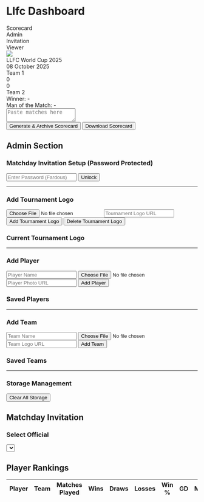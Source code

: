 <!DOCTYPE html>
<html lang="en">
<head>
<meta charset="UTF-8">
<title>Llfc Dashboard</title>
<style>
@import url('https://fonts.googleapis.com/css2?family=Orbitron:wght@600;800&family=Montserrat:wght@500;700&display=swap');

body {
  font-family: 'Montserrat', sans-serif;
  background: #1e2a44;
  background-image: linear-gradient(45deg, #1e2a44 25%, #2a4066 25%, #2a4066 50%, #1e2a44 50%, #1e2a44 75%, #2a4066 75%, #2a4066);
  background-size: 20px 20px;
  color: #fff;
  display: flex;
  flex-direction: column;
  align-items: center;
  padding: 20px;
}

h1, h2, h3 {
  font-family: 'Orbitron', sans-serif;
  color: #ffd700;
}

.tabs {
  display: flex;
  gap: 20px;
  margin-bottom: 20px;
}

.tab-btn {
  padding: 12px 25px;
  background: #2a4066;
  border: 2px solid #00ffff;
  border-radius: 8px;
  cursor: pointer;
  font-weight: 700;
  color: #fff;
  transition: .3s;
  font-family: 'Orbitron', sans-serif;
}

.tab-btn.active {
  background: #00ffff;
  color: #1e2a44;
  box-shadow: 0 0 15px #00ffff;
}

section {
  display: none;
  width: 1080px;
}

section.active {
  display: block;
}

.scorecard {
  width: 1080px;
  max-width: 100%;
  background: #2a4066;
  border-radius: 15px;
  padding: 30px;
  box-shadow: 0 0 20px rgba(0, 255, 255, 0.3);
  border: 2px solid #00ffff;
}

.title-container {
  display: flex;
  align-items: center;
  justify-content: center;
  gap: 15px;
  margin-bottom: 10px;
}

.tournament-logo {
  width: 80px;
  height: 80px;
  border-radius: 50%;
  border: 3px solid #00ffff;
  box-shadow: 0 0 15px rgba(0, 255, 255, 0.5);
  object-fit: cover;
}

.title {
  font-size: 48px;
  font-family: 'Orbitron', sans-serif;
  color: #00ffff;
  text-shadow: 0 0 10px #00ffff;
  border: 3px solid #ffffff;
  padding: 10px 20px;
  border-radius: 10px;
  background: #1e2a44;
}

.date {
  font-size: 20px;
  font-family: 'Orbitron', sans-serif;
  color: #ffd700;
  text-align: center;
  margin-bottom: 25px;
}

.teams {
  display: flex;
  justify-content: space-between;
  align-items: center;
  margin-bottom: 20px;
}

.team-panel {
  flex: 1;
  text-align: center;
  font-size: 28px;
  font-weight: 800;
  padding: 15px;
  border-radius: 10px;
  border: 3px solid #ffd700;
  font-family: 'Orbitron', sans-serif;
  display: flex;
  align-items: center;
  justify-content: center;
  gap: 10px;
  color: #ffd700;
  background: #3a5088;
  text-shadow: 0 0 8px #ffd700;
}

.team-score {
  width: 80px;
  height: 50px;
  background: #fff;
  color: #1e2a44;
  border-radius: 8px;
  display: flex;
  align-items: center;
  justify-content: center;
  font-family: 'Orbitron', sans-serif;
  font-size: 24px;
  font-weight: 700;
  box-shadow: 0 0 10px rgba(0, 255, 255, 0.5);
  border: 3px solid #00ffff;
}

.team-logo {
  width: 80px;
  height: 80px;
  border-radius: 50%;
  object-fit: cover;
  border: 3px solid #00ffff;
  box-shadow: 0 0 15px rgba(0, 255, 255, 0.5);
}

#team1panel, #team2panel {
  color: #ffd700;
  text-shadow: 0 0 8px #ffd700;
}

.matches {
  display: flex;
  flex-direction: column;
  gap: 10px;
}

.match-row {
  display: flex;
  justify-content: space-between;
  align-items: center;
  padding: 10px 0;
}

.player-container {
  flex: 1;
  display: flex;
  align-items: center;
  justify-content: center;
  padding: 5px;
  border: 2px solid #00ffff;
  border-radius: 5px;
  height: 40px;
  box-sizing: border-box;
}

.player-left, .player-right {
  font-family: 'Orbitron', sans-serif;
  font-size: 22px;
  font-weight: 600;
  color: #ffffff;
  text-shadow: 0 0 5px #ffffff, 0 0 10px #ffffff;
  font-style: italic;
  text-align: center;
  width: 100%;
}

.score-box {
  width: 100px;
  height: 40px;
  background: #fff;
  color: #1e2a44;
  border-radius: 8px;
  display: flex;
  align-items: center;
  justify-content: center;
  font-family: 'Orbitron', sans-serif;
  font-size: 20px;
  margin: 0 15px;
  border: 3px solid #00ffff;
}

.results-summary {
  margin-top: 20px;
  text-align: center;
  font-family: 'Orbitron', sans-serif;
  font-size: 22px;
}

#winner {
  color: #ffd700;
  font-size: 26px;
  font-weight: 800;
}

#motmScorecard {
  color: #00ffff;
  font-size: 24px;
  font-weight: 700;
  margin-top: 10px;
}

textarea {
  width: 100%;
  height: 200px;
  margin: 20px 0;
  padding: 12px;
  background: #2a4066;
  border: 1px solid #00ffff;
  color: #fff;
  border-radius: 10px;
}

button {
  padding: 12px 25px;
  font-size: 16px;
  margin: 8px;
  border-radius: 8px;
  border: none;
  cursor: pointer;
  background: #00ffff;
  color: #1e2a44;
  font-weight: 700;
  font-family: 'Orbitron', sans-serif;
}

button:hover {
  background: #00cccc;
}

.delete-btn {
  background: #ff0000;
  color: #fff;
}

.delete-btn:hover {
  background: #cc0000;
}

.admin-panel, .invitation-panel, .viewer-panel {
  background: #2a4066;
  padding: 20px;
  border-radius: 15px;
  box-shadow: 0 0 20px rgba(0, 255, 255, 0.2);
}

.admin-panel input, .admin-panel button, .invitation-panel input, .invitation-panel button, .invitation-panel select {
  margin: 8px 0;
}

.admin-player, .admin-team, .admin-group, .admin-matchday, .admin-archive {
  margin: 5px 0;
  padding: 5px;
  background: #1e2a44;
  border-radius: 5px;
  display: flex;
  align-items: center;
  gap: 8px;
}

.url-input, select, input[type="date"], input[type="text"], input[type="password"], input[type="number"] {
  width: 100%;
  padding: 8px;
  background: #1e2a44;
  border: 1px solid #00ffff;
  color: #fff;
  border-radius: 5px;
  font-family: 'Montserrat', sans-serif;
}

.invitation-text, .archive-text {
  background: #1e2a44;
  padding: 15px;
  border: 1px solid #00ffff;
  border-radius: 10px;
  white-space: pre-wrap;
  font-family: 'Montserrat', sans-serif;
  margin-top: 10px;
}

table {
  width: 100%;
  border-collapse: collapse;
  margin-top: 10px;
}

th, td {
  padding: 8px;
  border: 1px solid #00ffff;
  text-align: left;
  font-family: 'Montserrat', sans-serif;
}

th {
  background: #3a5088;
  color: #ffd700;
}

td input {
  width: 100%;
  background: #1e2a44;
  border: none;
  color: #fff;
}

.success-message, .error-message {
  position: fixed;
  top: 20px;
  right: 20px;
  padding: 10px 15px;
  border-radius: 5px;
  font-family: 'Orbitron', sans-serif;
  font-size: 14px;
  z-index: 1000;
  box-shadow: 0 0 10px rgba(0, 255, 255, 0.5);
}

.success-message {
  background: #1e2a44;
  color: #ffd700;
  border: 1px solid #ffd700;
}

.error-message {
  background: #1e2a44;
  color: #ff3333;
  border: 1px solid #ff3333;
}
</style>
</head>
<body>

<h1>Llfc Dashboard</h1>
<div class="tabs">
  <div class="tab-btn active" onclick="openTab('scorecardTab', this)">Scorecard</div>
  <div class="tab-btn" onclick="openTab('adminTab', this)">Admin</div>
  <div class="tab-btn" onclick="openTab('invitationTab', this)">Invitation</div>
  <div class="tab-btn" onclick="openTab('viewerTab', this)">Viewer</div>
</div>

<!-- Scorecard -->
<section id="scorecardTab" class="active">
  <div class="scorecard" id="scorecard">
    <div class="title-container">
      <img src="https://i.ibb.co/QmTqf2K/default-logo.png" class="tournament-logo" id="tournamentLogo">
      <div class="title" id="tournamentName">LLFC World Cup 2025</div>
    </div>
    <div class="date" id="tournamentDate">08 October 2025</div>
    <div class="teams">
      <div class="team-panel" id="team1panel">Team 1</div>
      <div class="team-score" id="team1score">0</div>
      <div class="team-score" id="team2score">0</div>
      <div class="team-panel" id="team2panel">Team 2</div>
    </div>
    <div class="matches" id="matches"></div>
    <div class="results-summary">
      <div id="winner">Winner: -</div>
      <div id="motmScorecard">Man of the Match: -</div>
    </div>
  </div>
  <textarea id="pasteText" placeholder="Paste matches here"></textarea><br>
  <button onclick="generateScorecard()">Generate & Archive Scorecard</button>
  <button onclick="downloadScorecard()">Download Scorecard</button>
</section>

<!-- Admin -->
<section id="adminTab">
  <h2>Admin Section</h2>
  <div class="admin-panel">
    <h3>Matchday Invitation Setup (Password Protected)</h3>
    <input type="password" id="adminPassword" placeholder="Enter Password (Fardous)">
    <button onclick="unlockMatchdaySetup()">Unlock</button>
    <div id="matchdaySetup" style="display: none;">
      <h3>Add Matchday</h3>
      <input type="date" id="matchdayDate">
      <select id="team1Select"></select>
      <input type="text" id="team1Manual" placeholder="Or enter Team 1 manually">
      <select id="team2Select"></select>
      <input type="text" id="team2Manual" placeholder="Or enter Team 2 manually">
      <input type="number" id="groupNumber" min="1" max="16" placeholder="Group Number (1-16)">
      <button onclick="addMatchday()">Add Matchday</button>
      <h3>Saved Matchdays</h3>
      <div id="matchdayList"></div>
      <hr>
      <h3>Add Group</h3>
      <input type="text" id="groupName" placeholder="Group Name">
      <input type="text" id="groupLink" placeholder="Group Link (e.g., https://m.me/j/...)">
      <input type="text" id="official1" placeholder="Official 1 Name">
      <input type="text" id="official2" placeholder="Official 2 Name">
      <button onclick="addGroup()">Add Group</button>
      <h3>Saved Groups</h3>
      <div id="groupList"></div>
      <hr>
      <h3>Squad Submit Link</h3>
      <input type="text" id="squadSubmitLink" placeholder="Squad Submit Link (e.g., https://forms.gle/...)">
      <button onclick="saveSquadLink()">Save Squad Link</button>
      <h3>Current Squad Submit Link</h3>
      <div id="squadLinkDisplay"></div>
      <hr>
      <h3>Scorecard Archive</h3>
      <div id="archiveList"></div>
      <hr>
      <h3>Player Rankings</h3>
      <table id="rankingTable">
        <thead>
          <tr>
            <th>Player</th>
            <th>Team</th>
            <th>Matches Played</th>
            <th>Wins</th>
            <th>Draws</th>
            <th>Losses</th>
            <th>Win %</th>
            <th>GD</th>
            <th>MOTM</th>
            <th>Score</th>
            <th>Actions</th>
          </tr>
        </thead>
        <tbody id="rankingBody"></tbody>
      </table>
      <h3>Merge Players</h3>
      <select id="mergePlayer1"></select>
      <select id="mergePlayer2"></select>
      <button onclick="mergePlayers()">Merge Players</button>
    </div>
    <hr>
    <h3>Add Tournament Logo</h3>
    <input type="file" id="tournamentLogoInput" accept="image/*">
    <input type="text" id="tournamentLogoUrl" class="url-input" placeholder="Tournament Logo URL">
    <button onclick="addTournamentLogo()">Add Tournament Logo</button>
    <button class="delete-btn" onclick="deleteTournamentLogo()">Delete Tournament Logo</button>
    <h3>Current Tournament Logo</h3>
    <div id="tournamentLogoDisplay"></div>
    <hr>
    <h3>Add Player</h3>
    <input type="text" id="playerNameInput" placeholder="Player Name">
    <input type="file" id="playerPhotoInput" accept="image/*">
    <input type="text" id="playerPhotoUrl" class="url-input" placeholder="Player Photo URL">
    <button onclick="addPlayer()">Add Player</button>
    <h3>Saved Players</h3>
    <div id="playerList"></div>
    <hr>
    <h3>Add Team</h3>
    <input type="text" id="teamNameInput" placeholder="Team Name">
    <input type="file" id="teamLogoInput" accept="image/*">
    <input type="text" id="teamLogoUrl" class="url-input" placeholder="Team Logo URL">
    <button onclick="addTeam()">Add Team</button>
    <h3>Saved Teams</h3>
    <div id="teamList"></div>
    <hr>
    <h3>Storage Management</h3>
    <button class="delete-btn" onclick="clearStorage()">Clear All Storage</button>
  </div>
</section>

<!-- Invitation -->
<section id="invitationTab">
  <h2>Matchday Invitation</h2>
  <div class="invitation-panel">
    <h3>Select Official</h3>
    <select id="officialSelect" onchange="displayInvitation()"></select>
    <div id="invitationDisplay"></div>
  </div>
</section>

<!-- Viewer -->
<section id="viewerTab">
  <h2>Player Rankings</h2>
  <div class="viewer-panel">
    <table id="viewerRankingTable">
      <thead>
        <tr>
          <th>Player</th>
          <th>Team</th>
          <th>Matches Played</th>
          <th>Wins</th>
          <th>Draws</th>
          <th>Losses</th>
          <th>Win %</th>
          <th>GD</th>
          <th>MOTM</th>
          <th>Score</th>
        </tr>
      </thead>
      <tbody id="viewerRankingBody"></tbody>
    </table>
  </div>
</section>

<!-- Success and Error Message Overlays -->
<div id="successMessage" class="success-message" style="display: none;"></div>
<div id="errorMessage" class="error-message" style="display: none;"></div>

<!-- Firebase SDK -->
<script src="https://www.gstatic.com/firebasejs/10.14.1/firebase-app-compat.js"></script>
<script src="https://www.gstatic.com/firebasejs/10.14.1/firebase-storage-compat.js"></script>
<script src="https://www.gstatic.com/firebasejs/10.14.1/firebase-firestore-compat.js"></script>
<!-- html2canvas for download -->
<script src="https://cdnjs.cloudflare.com/ajax/libs/html2canvas/1.4.1/html2canvas.min.js"></script>
<script>
// Your Firebase configuration
const firebaseConfig = {
  apiKey: "AIzaSyCsZrHcpJgGoTHeW0Ex4Hv20KLctDopPq4",
  authDomain: "llfc-4d2df.firebaseapp.com",
  projectId: "llfc-4d2df",
  storageBucket: "llfc-4d2df.firebasestorage.app",
  messagingSenderId: "697058785471",
  appId: "1:697058785471:web:7481cae8fe6b682d762e0a"
};

// Initialize Firebase with error handling
let storage, db;
try {
  if (typeof firebase === 'undefined') {
    throw new Error("Firebase SDK not loaded");
  }
  firebase.initializeApp(firebaseConfig);
  storage = firebase.storage();
  db = firebase.firestore();
  console.log("Firebase initialized successfully");
} catch (e) {
  console.error("Firebase initialization failed:", e.message);
  showError("Failed to load Firebase SDK. Check your internet connection or try again later.");
}

// Data variables
let playerPhotoMap = {};
let teamLogoMap = {};
let matchdays = [];
let groups = [];
let squadSubmitLink = "";
let tournamentLogo = "https://i.ibb.co/QmTqf2K/default-logo.png";
let archives = [];
let playerRankings = {};
const defaultAvatar = "https://i.ibb.co/3R3p9rV/default-avatar.png";
const defaultLogo = "https://i.ibb.co/QmTqf2K/default-logo.png";

const successDiv = document.getElementById("successMessage");
const errorDiv = document.getElementById("errorMessage");

function showSuccess(message, timeout = 3000) {
  successDiv.textContent = message;
  successDiv.style.display = "block";
  errorDiv.style.display = "none";
  setTimeout(() => successDiv.style.display = "none", timeout);
}

function showError(message, timeout = 3000) {
  errorDiv.textContent = message;
  errorDiv.style.display = "block";
  successDiv.style.display = "none";
  setTimeout(() => errorDiv.style.display = "none", timeout);
}

async function saveToFirestore(collection, id, data) {
  try {
    // Sanitize data to remove undefined values
    const sanitizedData = {};
    for (const [key, value] of Object.entries(data)) {
      if (value !== undefined) {
        sanitizedData[key] = value;
      }
    }
    await db.collection(collection).doc(id).set(sanitizedData);
    console.log(`Saved to ${collection}/${id}:`, sanitizedData);
    return true;
  } catch (e) {
    console.error(`Firestore save error for ${collection}/${id}:`, e.message, data);
    showError('Firestore save error: ' + e.message);
    return false;
  }
}

async function getFromFirestore(collection, id) {
  try {
    const doc = await db.collection(collection).doc(id).get();
    console.log(`Retrieved from ${collection}/${id}:`, doc.exists ? doc.data() : null);
    return doc.exists ? doc.data() : null;
  } catch (e) {
    console.error(`Firestore retrieve error for ${collection}/${id}:`, e.message);
    showError('Firestore retrieve error: ' + e.message);
    return null;
  }
}

async function deleteFromFirestore(collection, id) {
  try {
    await db.collection(collection).doc(id).delete();
    console.log(`Deleted from ${collection}/${id}`);
    return true;
  } catch (e) {
    console.error(`Firestore delete error for ${collection}/${id}:`, e.message);
    showError('Firestore delete error: ' + e.message);
    return false;
  }
}

async function getAllFromFirestore(collection) {
  try {
    const snapshot = await db.collection(collection).get();
    const data = snapshot.docs.map(doc => ({ id: doc.id, ...doc.data() }));
    console.log(`Retrieved all from ${collection}:`, data);
    return data;
  } catch (e) {
    console.error(`Firestore retrieve all error for ${collection}:`, e.message);
    showError('Firestore retrieve all error: ' + e.message);
    return [];
  }
}

function validateImageUrl(url) {
  return new Promise((resolve) => {
    const img = new Image();
    img.crossOrigin = "Anonymous";
    img.onload = () => {
      console.log(`Image loaded successfully: ${url}`);
      resolve(true);
    };
    img.onerror = () => {
      console.error(`Image failed to load: ${url}`);
      resolve(false);
    };
    img.src = url;
  });
}

async function uploadToFirebase(file, path) {
  if (!storage) {
    throw new Error("Firebase Storage is not initialized. Check Firebase setup.");
  }
  if (!file || !file.type.startsWith('image/')) {
    throw new Error("Please select a valid image file.");
  }
  try {
    const storageRef = storage.ref(path);
    await storageRef.put(file);
    const url = await storageRef.getDownloadURL();
    console.log(`Uploaded image to Firebase: ${url}`);
    return url;
  } catch (e) {
    console.error("Firebase upload error:", e.message);
    throw new Error("Failed to upload to Firebase: " + e.message);
  }
}

async function ensureImagesLoaded(element) {
  const images = element.querySelectorAll('img');
  const promises = Array.from(images).map(img => {
    return new Promise((resolve) => {
      if (img.complete && img.naturalHeight !== 0) {
        console.log(`Image already loaded: ${img.src}`);
        resolve();
        return;
      }
      img.crossOrigin = "Anonymous";
      img.onload = () => {
        console.log(`Image loaded: ${img.src}`);
        resolve();
      };
      img.onerror = () => {
        console.warn(`Image failed to load, using default: ${img.src}`);
        img.src = defaultLogo;
        resolve();
      };
      img.src = img.src; // Trigger reload if needed
    });
  });
  await Promise.all(promises);
  console.log("All images ensured loaded");
}

async function clearStorage() {
  if (confirm('Are you sure you want to clear all saved data (logos, photos, matchdays, groups, archives, rankings)?')) {
    try {
      await Promise.all([
        db.collection('playerPhotoMap').get().then(s => s.forEach(d => d.ref.delete())),
        db.collection('teamLogoMap').get().then(s => s.forEach(d => d.ref.delete())),
        db.collection('matchdays').get().then(s => s.forEach(d => d.ref.delete())),
        db.collection('groups').get().then(s => s.forEach(d => d.ref.delete())),
        db.collection('archives').get().then(s => s.forEach(d => d.ref.delete())),
        db.collection('playerRankings').get().then(s => s.forEach(d => d.ref.delete())),
        db.collection('config').doc('squadSubmitLink').delete(),
        db.collection('config').doc('tournamentLogo').delete()
      ]);
      playerPhotoMap = {};
      teamLogoMap = {};
      matchdays = [];
      groups = [];
      squadSubmitLink = "";
      archives = [];
      playerRankings = {};
      tournamentLogo = defaultLogo;
      updatePlayerList();
      updateTeamList();
      updateMatchdayList();
      updateGroupList();
      updateSquadLinkDisplay();
      updateArchiveList();
      updateRankingTable();
      updateViewerRankingTable();
      updateMergeSelects();
      document.getElementById("tournamentLogo").src = tournamentLogo;
      showSuccess("All storage cleared!");
    } catch (e) {
      showError("Failed to clear Firestore: " + e.message);
    }
  }
}

function unlockMatchdaySetup() {
  const password = document.getElementById("adminPassword").value;
  if (password === "Fardous") {
    document.getElementById("matchdaySetup").style.display = "block";
    showSuccess("Matchday setup unlocked!");
  } else {
    showError("Incorrect password!");
  }
}

function updateTeamSelect() {
  const team1Select = document.getElementById("team1Select");
  const team2Select = document.getElementById("team2Select");
  team1Select.innerHTML = '<option value="">Select Team 1</option>';
  team2Select.innerHTML = '<option value="">Select Team 2</option>';
  Object.keys(teamLogoMap).forEach(team => {
    team1Select.innerHTML += `<option value="${team}">${team}</option>`;
    team2Select.innerHTML += `<option value="${team}">${team}</option>`;
  });
}

async function addMatchday() {
  const date = document.getElementById("matchdayDate").value;
  let team1 = document.getElementById("team1Select").value || document.getElementById("team1Manual").value.trim();
  let team2 = document.getElementById("team2Select").value || document.getElementById("team2Manual").value.trim();
  const groupNumber = document.getElementById("groupNumber").value;

  if (!date || !team1 || !team2 || !groupNumber) {
    showError("Please fill in all fields (date, teams, group number).");
    return;
  }

  if (Object.keys(teamLogoMap).length >= 32 && !teamLogoMap[team1]) {
    showError("Maximum 32 teams allowed. Add team via 'Add Team' first.");
    return;
  }

  const matchday = { date, team1, team2, groupNumber: parseInt(groupNumber) };
  const id = Date.now().toString();
  if (await saveToFirestore('matchdays', id, matchday)) {
    matchdays.push({ id, ...matchday });
    updateMatchdayList();
    document.getElementById("matchdayDate").value = "";
    document.getElementById("team1Select").value = "";
    document.getElementById("team1Manual").value = "";
    document.getElementById("team2Select").value = "";
    document.getElementById("team2Manual").value = "";
    document.getElementById("groupNumber").value = "";
    showSuccess("Matchday added!");
  }
}

function updateMatchdayList() {
  const list = document.getElementById("matchdayList");
  list.innerHTML = "";
  matchdays.forEach((m, index) => {
    list.innerHTML += `
      <div class="admin-matchday">
        ${m.date}: ${m.team1} vs ${m.team2} (Group ${m.groupNumber})
        <button class="delete-btn" onclick="deleteMatchday(${index})">Delete</button>
      </div>
    `;
  });
  updateOfficialSelect();
}

async function deleteMatchday(index) {
  const matchday = matchdays[index];
  if (await deleteFromFirestore('matchdays', matchday.id)) {
    matchdays.splice(index, 1);
    updateMatchdayList();
    showSuccess("Matchday deleted!");
  }
}

async function addGroup() {
  const name = document.getElementById("groupName").value.trim();
  const link = document.getElementById("groupLink").value.trim();
  const official1 = document.getElementById("official1").value.trim();
  const official2 = document.getElementById("official2").value.trim();

  if (!name || !link || !official1 || !official2) {
    showError("Please fill in all group fields.");
    return;
  }

  if (groups.length >= 16) {
    showError("Maximum 16 groups allowed.");
    return;
  }

  const group = { name, link, officials: [official1, official2] };
  const id = Date.now().toString();
  if (await saveToFirestore('groups', id, group)) {
    groups.push({ id, ...group });
    updateGroupList();
    document.getElementById("groupName").value = "";
    document.getElementById("groupLink").value = "";
    document.getElementById("official1").value = "";
    document.getElementById("official2").value = "";
    showSuccess("Group added!");
  }
}

function updateGroupList() {
  const list = document.getElementById("groupList");
  list.innerHTML = "";
  groups.forEach((g, index) => {
    list.innerHTML += `
      <div class="admin-group">
        ${g.name}: ${g.link} (Officials: ${g.officials.join(", ")})
        <button class="delete-btn" onclick="deleteGroup(${index})">Delete</button>
      </div>
    `;
  });
  updateOfficialSelect();
}

async function deleteGroup(index) {
  const group = groups[index];
  if (await deleteFromFirestore('groups', group.id)) {
    groups.splice(index, 1);
    updateGroupList();
    showSuccess("Group deleted!");
  }
}

async function saveSquadLink() {
  const link = document.getElementById("squadSubmitLink").value.trim();
  if (!link) {
    showError("Please enter a squad submit link.");
    return;
  }
  if (await saveToFirestore('config', 'squadSubmitLink', { link })) {
    squadSubmitLink = link;
    updateSquadLinkDisplay();
    document.getElementById("squadSubmitLink").value = "";
    showSuccess("Squad submit link saved!");
  }
}

function updateSquadLinkDisplay() {
  document.getElementById("squadLinkDisplay").innerHTML = squadSubmitLink ? `<a href="${squadSubmitLink}" target="_blank">${squadSubmitLink}</a>` : "No link set";
}

function updateOfficialSelect() {
  const select = document.getElementById("officialSelect");
  select.innerHTML = '<option value="">Select Official</option>';
  const officials = new Set();
  groups.forEach(g => g.officials.forEach(o => officials.add(o)));
  officials.forEach(o => {
    select.innerHTML += `<option value="${o}">${o}</option>`;
  });
  displayInvitation();
}

function formatDate(dateStr) {
  const date = new Date(dateStr);
  const month = date.toLocaleString('default', { month: 'long' }).toUpperCase();
  const day = date.getDate().toString().padStart(2, '0');
  return `${day} ${month}`;
}

function generateInvitationText(matchday, group) {
  const groupNumber = group.name.match(/\d+/)?.[0] || group.name;
  return `🔔 LLFC CLUB WORLD CUP Group ${groupNumber}\n\nDate: ${formatDate(matchday.date)}\n\n🔴 ${matchday.team1}\n🔵 ${matchday.team2}\n\n📌 PLEASE JOIN YOUR MATCHDAY GROUP\n${group.link}\n\n✅ Squad Submit Link\n${squadSubmitLink}\n⚠️ PLEASE SUBMIT YOUR SQUAD BEFORE 5:00 PM\n🏅 Officials: ${group.officials.join(", ")}`;
}

function displayInvitation() {
  const official = document.getElementById("officialSelect").value;
  const display = document.getElementById("invitationDisplay");
  display.innerHTML = "";
  if (!official) return;

  const officialGroups = groups.filter(g => g.officials.includes(official));
  officialGroups.forEach(group => {
    const groupMatchdays = matchdays.filter(m => m.groupNumber === parseInt(group.name.match(/\d+/)?.[0]) || m.groupNumber);
    groupMatchdays.forEach(matchday => {
      const text = generateInvitationText(matchday, group);
      display.innerHTML += `
        <div>
          <h3>Group ${group.name} - ${matchday.date}</h3>
          <div class="invitation-text">${text}</div>
          <button onclick="copyText(\`${text.replace(/`/g, "\\`")}\`)">Copy Text</button>
        </div>
      `;
    });
  });
}

function copyText(text) {
  navigator.clipboard.writeText(text).then(() => {
    showSuccess("Invitation text copied!");
  }).catch(err => {
    console.error("Clipboard error:", err);
    showError("Failed to copy text. Try again or check browser permissions.");
  });
}

function levenshteinDistance(a, b) {
  const matrix = Array(b.length + 1).fill().map(() => Array(a.length + 1).fill(0));
  for (let i = 0; i <= a.length; i++) matrix[0][i] = i;
  for (let j = 0; j <= b.length; j++) matrix[j][0] = j;
  for (let j = 1; j <= b.length; j++) {
    for (let i = 1; i <= a.length; i++) {
      const indicator = a[i - 1] === b[j - 1] ? 0 : 1;
      matrix[j][i] = Math.min(
        matrix[j][i - 1] + 1,
        matrix[j - 1][i] + 1,
        matrix[j - 1][i - 1] + indicator
      );
    }
  }
  return matrix[b.length][a.length];
}

function isSimilarName(name1, name2) {
  const maxLen = Math.max(name1.length, name2.length);
  const distance = levenshteinDistance(name1.toLowerCase(), name2.toLowerCase());
  return distance / maxLen <= 0.2; // 80% similarity
}

async function updatePlayerRankings(team1, team2, matches, motmPlayer, archiveId) {
  if (!team1 || !team2 || !matches || !archiveId) {
    console.error("Invalid input for updatePlayerRankings:", { team1, team2, matches, motmPlayer, archiveId });
    showError("Invalid match data. Please check scorecard input.");
    return;
  }

  for (const match of matches) {
    const [p1Raw, s1, s2, p2Raw] = match;
    const p1 = cleanName(p1Raw) || "Unknown Player 1";
    const p2 = cleanName(p2Raw) || "Unknown Player 2";
    const team1Exact = team1 || "Unknown Team 1";
    const team2Exact = team2 || "Unknown Team 2";
    const score1 = parseInt(s1) || 0;
    const score2 = parseInt(s2) || 0;

    for (const { player, team, score, oppScore, isMotm } of [
      { player: p1, team: team1Exact, score: score1, oppScore: score2, isMotm: p1Raw.includes("👑") },
      { player: p2, team: team2Exact, score: score2, oppScore: score1, isMotm: p2Raw.includes("👑") }
    ]) {
      let matchedPlayer = player;
      const existingPlayers = Object.keys(playerRankings);
      const match = existingPlayers.find(p => 
        playerRankings[p].team.toLowerCase() === team.toLowerCase() && 
        isSimilarName(p, player)
      );
      if (match) matchedPlayer = match;

      if (!playerRankings[matchedPlayer]) {
        playerRankings[matchedPlayer] = {
          team: team || "Unknown",
          matchesPlayed: 0,
          wins: 0,
          draws: 0,
          losses: 0,
          gd: 0,
          motm: 0,
          score: 0,
          winPercentage: 0,
          matches: []
        };
      }
      const outcome = score > oppScore ? 'win' : score === oppScore ? 'draw' : 'loss';
      playerRankings[matchedPlayer].matches.push({ id: archiveId, outcome, score, oppScore });
      if (isMotm) playerRankings[matchedPlayer].motm += 1;
      console.log(`Updating ranking for ${matchedPlayer}:`, playerRankings[matchedPlayer]);
      await saveToFirestore('playerRankings', matchedPlayer, playerRankings[matchedPlayer]);
    }
  }

  // Recalculate stats
  for (const player of Object.keys(playerRankings)) {
    const data = playerRankings[player];
    data.matchesPlayed = data.matches.length || 0;
    data.wins = data.matches.filter(m => m.outcome === 'win').length || 0;
    data.draws = data.matches.filter(m => m.outcome === 'draw').length || 0;
    data.losses = data.matches.filter(m => m.outcome === 'loss').length || 0;
    data.gd = data.matches.reduce((sum, m) => sum + (m.score - m.oppScore), 0) || 0;
    data.winPercentage = data.matchesPlayed > 0 ? ((data.wins / data.matchesPlayed) * 100).toFixed(2) : 0;
    data.score = (data.wins * 10) + (data.draws * 5) + (data.losses * -7) + (data.gd * 1) + (data.motm * 5);
    console.log(`Recalculated stats for ${player}:`, data);
    await saveToFirestore('playerRankings', player, data);
  }

  // Remove players with no matches
  for (const player of Object.keys(playerRankings)) {
    if (playerRankings[player].matchesPlayed === 0) {
      await deleteFromFirestore('playerRankings', player);
      delete playerRankings[player];
    }
  }

  updateRankingTable();
  updateViewerRankingTable();
  updateMergeSelects();
}

async function recalculateRankings() {
  playerRankings = {};
  await db.collection('playerRankings').get().then(s => s.forEach(d => d.ref.delete()));
  for (const archive of archives) {
    await updatePlayerRankings(archive.team1, archive.team2, archive.matches, archive.motmPlayer, archive.id);
  }
}

function updateRankingTable() {
  const tbody = document.getElementById("rankingBody");
  tbody.innerHTML = "";
  Object.keys(playerRankings).sort((a, b) => playerRankings[b].score - playerRankings[a].score)
    .forEach((player, index) => {
      const data = playerRankings[player];
      tbody.innerHTML += `
        <tr>
          <td><input value="${player}" onchange="editRanking('${player}', 'player', this.value)"></td>
          <td><input value="${data.team}" onchange="editRanking('${player}', 'team', this.value)"></td>
          <td><input type="number" value="${data.matchesPlayed}" onchange="editRanking('${player}', 'matchesPlayed', this.value)"></td>
          <td><input type="number" value="${data.wins}" onchange="editRanking('${player}', 'wins', this.value)"></td>
          <td><input type="number" value="${data.draws}" onchange="editRanking('${player}', 'draws', this.value)"></td>
          <td><input type="number" value="${data.losses}" onchange="editRanking('${player}', 'losses', this.value)"></td>
          <td>${data.winPercentage}%</td>
          <td><input type="number" value="${data.gd}" onchange="editRanking('${player}', 'gd', this.value)"></td>
          <td><input type="number" value="${data.motm}" onchange="editRanking('${player}', 'motm', this.value)"></td>
          <td>${data.score}</td>
          <td><button class="delete-btn" onclick="deleteRanking('${player}')">Delete</button></td>
        </tr>
      `;
    });
}

function updateViewerRankingTable() {
  const tbody = document.getElementById("viewerRankingBody");
  tbody.innerHTML = "";
  Object.keys(playerRankings).sort((a, b) => playerRankings[b].score - playerRankings[a].score)
    .forEach(player => {
      const data = playerRankings[player];
      tbody.innerHTML += `
        <tr>
          <td>${player}</td>
          <td>${data.team}</td>
          <td>${data.matchesPlayed}</td>
          <td>${data.wins}</td>
          <td>${data.draws}</td>
          <td>${data.losses}</td>
          <td>${data.winPercentage}%</td>
          <td>${data.gd}</td>
          <td>${data.motm}</td>
          <td>${data.score}</td>
        </tr>
      `;
    });
}

async function editRanking(player, field, value) {
  if (field === 'player') {
    const data = playerRankings[player];
    await deleteFromFirestore('playerRankings', player);
    playerRankings[value] = { ...data, team: data.team || "Unknown" };
    await saveToFirestore('playerRankings', value, playerRankings[value]);
    delete playerRankings[player];
  } else {
    playerRankings[player][field] = field === 'team' ? value : parseInt(value) || 0;
    playerRankings[player].winPercentage = playerRankings[player].matchesPlayed > 0 ? 
      ((playerRankings[player].wins / playerRankings[player].matchesPlayed) * 100).toFixed(2) : 0;
    playerRankings[player].score = 
      (playerRankings[player].wins * 10) + 
      (playerRankings[player].draws * 5) + 
      (playerRankings[player].losses * -7) + 
      (playerRankings[player].gd * 1) + 
      (playerRankings[player].motm * 5);
    await saveToFirestore('playerRankings', player, playerRankings[player]);
  }
  updateRankingTable();
  updateViewerRankingTable();
  updateMergeSelects();
}

async function deleteRanking(player) {
  if (await deleteFromFirestore('playerRankings', player)) {
    delete playerRankings[player];
    updateRankingTable();
    updateViewerRankingTable();
    updateMergeSelects();
    showSuccess("Player ranking deleted!");
  }
}

async function mergePlayers() {
  const player1 = document.getElementById("mergePlayer1").value;
  const player2 = document.getElementById("mergePlayer2").value;
  if (!player1 || !player2 || player1 === player2) {
    showError("Please select two different players to merge.");
    return;
  }
  if (playerRankings[player1].team !== playerRankings[player2].team) {
    showError("Players must be from the same team to merge.");
    return;
  }
  playerRankings[player1].matches = playerRankings[player1].matches.concat(playerRankings[player2].matches);
  playerRankings[player1].motm += playerRankings[player2].motm;
  await saveToFirestore('playerRankings', player1, playerRankings[player1]);
  await deleteFromFirestore('playerRankings', player2);
  delete playerRankings[player2];
  await recalculateRankings();
  showSuccess(`Merged ${player2} into ${player1}!`);
}

function updateMergeSelects() {
  const merge1 = document.getElementById("mergePlayer1");
  const merge2 = document.getElementById("mergePlayer2");
  merge1.innerHTML = '<option value="">Select Player 1</option>';
  merge2.innerHTML = '<option value="">Select Player 2</option>';
  Object.keys(playerRankings).forEach(player => {
    merge1.innerHTML += `<option value="${player}">${player} (${playerRankings[player].team})</option>`;
    merge2.innerHTML += `<option value="${player}">${player} (${playerRankings[player].team})</option>`;
  });
}

async function saveToArchive(team1, team2, team1Points, team2Points, matches, motmPlayer) {
  const archive = {
    id: Date.now().toString(),
    timestamp: new Date().toISOString(),
    team1: team1 || "Unknown Team 1",
    team2: team2 || "Unknown Team 2",
    team1Points: parseInt(team1Points) || 0,
    team2Points: parseInt(team2Points) || 0,
    matches: matches || [],
    motmPlayer: motmPlayer || "",
    inputText: document.getElementById("pasteText").value || ""
  };
  try {
    if (await saveToFirestore('archives', archive.id, archive)) {
      archives.push(archive);
      updateArchiveList();
      showSuccess("Scorecard archived!");
      console.log("Archive saved:", archive);
    }
  } catch (e) {
    console.error("Archive save failed:", e);
    showError("Failed to archive scorecard: " + e.message);
  }
}

function updateArchiveList() {
  const list = document.getElementById("archiveList");
  list.innerHTML = archives.length ? "" : "<p>No archives available.</p>";
  archives.forEach((archive, index) => {
    const timestamp = new Date(archive.timestamp).toLocaleString('en-GB', { 
      day: '2-digit', month: 'short', year: 'numeric', hour: '2-digit', minute: '2-digit' 
    });
    list.innerHTML += `
      <div class="admin-archive">
        ${timestamp}: ${archive.team1} vs ${archive.team2} (${archive.team1Points}-${archive.team2Points})
        <button onclick="loadArchive(${index})">Load</button>
        <button onclick="editArchive(${index})">Edit</button>
        <button class="delete-btn" onclick="deleteArchive(${index})">Delete</button>
      </div>
    `;
  });
  console.log("Updated archive list with", archives.length, "archives");
}

function loadArchive(index) {
  const archive = archives[index];
  document.getElementById("pasteText").value = archive.inputText;
  generateScorecard();
  showSuccess("Archive loaded!");
}

async function editArchive(index) {
  const newText = prompt("Edit scorecard text:", archives[index].inputText);
  if (newText) {
    archives[index].inputText = newText;
    if (await saveToFirestore('archives', archives[index].id, archives[index])) {
      updateArchiveList();
      await recalculateRankings();
      showSuccess("Archive updated!");
    }
  }
}

async function deleteArchive(index) {
  const archive = archives[index];
  if (await deleteFromFirestore('archives', archive.id)) {
    archives.splice(index, 1);
    updateArchiveList();
    await recalculateRankings();
    showSuccess("Archive deleted and rankings updated!");
  }
}

async function initializeData() {
  try {
    const [playerPhotos, teams, matchdaysData, groupsData, archivesData, rankingsData, configSquad, configLogo] = await Promise.all([
      getAllFromFirestore('playerPhotoMap'),
      getAllFromFirestore('teamLogoMap'),
      getAllFromFirestore('matchdays'),
      getAllFromFirestore('groups'),
      getAllFromFirestore('archives'),
      getAllFromFirestore('playerRankings'),
      getFromFirestore('config', 'squadSubmitLink'),
      getFromFirestore('config', 'tournamentLogo')
    ]);

    playerPhotoMap = playerPhotos.reduce((acc, p) => ({ ...acc, [p.id]: p.url }), {});
    teamLogoMap = teams.reduce((acc, t) => ({ ...acc, [t.id]: t.url }), {});
    matchdays = matchdaysData;
    groups = groupsData;
    archives = archivesData;
    playerRankings = rankingsData.reduce((acc, r) => ({ ...acc, [r.id]: { ...r, matches: r.matches || [] } }), {});
    squadSubmitLink = configSquad ? configSquad.link : "";
    tournamentLogo = configLogo ? configLogo.url : defaultLogo;

    document.getElementById("tournamentLogo").src = tournamentLogo;
    updateTournamentLogoDisplay();
    updatePlayerList();
    updateTeamList();
    updateMatchdayList();
    updateGroupList();
    updateSquadLinkDisplay();
    updateArchiveList();
    updateRankingTable();
    updateViewerRankingTable();
    updateMergeSelects();
    updateTeamSelect();
    updateOfficialSelect();
    console.log("Data initialized:", { playerPhotoMap, teamLogoMap, matchdays, groups, archives, playerRankings, squadSubmitLink, tournamentLogo });
  } catch (e) {
    console.error("Failed to initialize data:", e);
    showError("Failed to load data from Firestore: " + e.message);
  }
}

document.addEventListener("DOMContentLoaded", initializeData);

function openTab(tabId, btn) {
  document.querySelectorAll("section").forEach(s => s.classList.remove("active"));
  document.getElementById(tabId).classList.add("active");
  document.querySelectorAll(".tab-btn").forEach(b => b.classList.remove("active"));
  btn.classList.add("active");
}

function cleanName(name) {
  return name ? name.replace(/[@()⭐⛔🔑🔥👑!*\-_]/g, '').trim() : "Unknown";
}

function getTeamLogo(teamName) {
  const teamMapKeys = Object.keys(teamLogoMap);
  const matchedKey = teamMapKeys.find(key => key.toLowerCase() === (teamName || "").toLowerCase());
  return teamLogoMap[matchedKey] || defaultLogo;
}

async function generateScorecard() {
  const text = document.getElementById("pasteText").value;
  const lines = text.split("\n");

  let teamLine = lines.find(l => l.includes("⚔️"));
  let team1 = teamLine ? cleanName(teamLine.split("⚔️")[0]) : "Team 1";
  let team2 = teamLine ? cleanName(teamLine.split("⚔️")[1]) : "Team 2";

  const matchesContainer = document.getElementById("matches");
  matchesContainer.innerHTML = "";

  let team1Points = 0, team2Points = 0, motmPlayer = "";
  const matches = [];

  lines.forEach(line => {
    if (line.includes("🆚")) {
      let m = line.match(/(.+?)\s*\(?(\d+)\)?\s*🆚\s*\(?(\d+)\)?\s*(.+)/);
      if (m) {
        let p1Raw = m[1].trim(), p2Raw = m[4].trim();
        let p1 = cleanName(p1Raw), p2 = cleanName(p2Raw);
        let s1 = parseInt(m[2]) || 0, s2 = parseInt(m[3]) || 0;

        if (p1Raw.includes("👑")) motmPlayer = p1;
        if (p2Raw.includes("👑")) motmPlayer = p2;

        matches.push([p1Raw, s1, s2, p2Raw]);
        matchesContainer.innerHTML += `
          <div class="match-row">
            <div class="player-container player-left">${p1}</div>
            <div class="score-box">${s1} - ${s2}</div>
            <div class="player-container player-right">${p2}</div>
          </div>
        `;

        if (s1 > s2) team1Points += 3;
        else if (s2 > s1) team2Points += 3;
        else { team1Points++; team2Points++; }
      }
    }
  });

  let team1LogoSrc = getTeamLogo(team1);
  let team2LogoSrc = getTeamLogo(team2);
  let team1Logo = `<img src="${team1LogoSrc}" class="team-logo" onerror="this.src='${defaultLogo}'">`;
  let team2Logo = `<img src="${team2LogoSrc}" class="team-logo" onerror="this.src='${defaultLogo}'">`;

  document.getElementById("team1panel").innerHTML = `${team1Logo}${team1}`;
  document.getElementById("team2panel").innerHTML = `${team2Logo}${team2}`;
  document.getElementById("team1score").innerText = team1Points;
  document.getElementById("team2score").innerText = team2Points;

  const winner = team1Points > team2Points ? team1 : (team2Points > team1Points ? team2 : "Draw");
  document.getElementById("winner").innerText = "Winner: " + winner;
  document.getElementById("motmScorecard").innerText = "Man of the Match: " + (motmPlayer || "-");
  document.getElementById("tournamentLogo").src = tournamentLogo;

  await saveToArchive(team1, team2, team1Points, team2Points, matches, motmPlayer);
  await updatePlayerRankings(team1, team2, matches, motmPlayer, archives[archives.length - 1]?.id);
}

async function addTournamentLogo() {
  const fileInput = document.getElementById("tournamentLogoInput");
  const urlInput = document.getElementById("tournamentLogoUrl");
  let imageUrl = urlInput.value.trim();
  const file = fileInput.files[0];

  try {
    if (file) {
      imageUrl = await uploadToFirebase(file, `images/tournament-logo.jpg`);
      urlInput.value = imageUrl;
    } else if (!imageUrl) {
      showError("Please select a file or enter a valid image URL.");
      return;
    }

    const isValid = await validateImageUrl(imageUrl);
    if (!isValid) {
      showError("Invalid image URL or image failed to load.");
      return;
    }

    if (await saveToFirestore('config', 'tournamentLogo', { url: imageUrl })) {
      tournamentLogo = imageUrl;
      document.getElementById("tournamentLogo").src = tournamentLogo;
      updateTournamentLogoDisplay();
      fileInput.value = '';
      showSuccess("Tournament logo successfully saved!");
    }
  } catch (e) {
    showError("Upload failed: " + e.message);
  }
}

async function deleteTournamentLogo() {
  if (await saveToFirestore('config', 'tournamentLogo', { url: defaultLogo })) {
    tournamentLogo = defaultLogo;
    document.getElementById("tournamentLogo").src = tournamentLogo;
    updateTournamentLogoDisplay();
    document.getElementById("tournamentLogoInput").value = '';
    document.getElementById("tournamentLogoUrl").value = '';
    showSuccess("Tournament logo reset to default!");
  }
}

function updateTournamentLogoDisplay() {
  const display = document.getElementById("tournamentLogoDisplay");
  display.innerHTML = `<img src="${tournamentLogo}" class="tournament-logo" onerror="this.src='${defaultLogo}'">`;
}

async function addPlayer() {
  const name = document.getElementById("playerNameInput").value.trim();
  const fileInput = document.getElementById("playerPhotoInput");
  const urlInput = document.getElementById("playerPhotoUrl");
  let imageUrl = urlInput.value.trim();
  const file = fileInput.files[0];

  try {
    if (!name) {
      showError("Please enter a player name.");
      return;
    }
    if (file) {
      imageUrl = await uploadToFirebase(file, `images/players/${encodeURIComponent(name)}.jpg`);
      urlInput.value = imageUrl;
    } else if (!imageUrl) {
      showError("Please select a file or enter a valid image URL.");
      return;
    }

    const isValid = await validateImageUrl(imageUrl);
    if (!isValid) {
      showError("Invalid image URL or image failed to load.");
      return;
    }

    if (await saveToFirestore('playerPhotoMap', name, { url: imageUrl })) {
      playerPhotoMap[name] = imageUrl;
      updatePlayerList();
      document.getElementById("playerNameInput").value = '';
      document.getElementById("playerPhotoInput").value = '';
      document.getElementById("playerPhotoUrl").value = '';
      showSuccess("Player successfully saved!");
    }
  } catch (e) {
    showError("Upload failed: " + e.message);
  }
}

function updatePlayerList() {
  const list = document.getElementById("playerList");
  list.innerHTML = "";
  Object.keys(playerPhotoMap).forEach(p => {
    list.innerHTML += `
      <div class="admin-player">
        <img src="${playerPhotoMap[p] || defaultAvatar}" onerror="this.src='${defaultAvatar}'" style="width: 40px; height: 40px; border-radius: 50%;"> ${p}
      </div>
    `;
  });
}

async function addTeam() {
  const name = document.getElementById("teamNameInput").value.trim();
  const fileInput = document.getElementById("teamLogoInput");
  const urlInput = document.getElementById("teamLogoUrl");
  let imageUrl = urlInput.value.trim();
  const file = fileInput.files[0];

  try {
    if (!name) {
      showError("Please enter a team name.");
      return;
    }
    if (Object.keys(teamLogoMap).length >= 32) {
      showError("Maximum 32 teams allowed.");
      return;
    }
    if (file) {
      imageUrl = await uploadToFirebase(file, `images/teams/${encodeURIComponent(name)}.jpg`);
      urlInput.value = imageUrl;
    } else if (!imageUrl) {
      showError("Please select a file or enter a valid image URL.");
      return;
    }

    const isValid = await validateImageUrl(imageUrl);
    if (!isValid) {
      showError("Invalid image URL or image failed to load.");
      return;
    }

    if (await saveToFirestore('teamLogoMap', name, { url: imageUrl })) {
      teamLogoMap[name] = imageUrl;
      updateTeamList();
      updateTeamSelect();
      document.getElementById("teamNameInput").value = '';
      document.getElementById("teamLogoInput").value = '';
      document.getElementById("teamLogoUrl").value = '';
      showSuccess("Team logo successfully saved!");
    }
  } catch (e) {
    showError("Upload failed: " + e.message);
  }
}

function updateTeamList() {
  const list = document.getElementById("teamList");
  list.innerHTML = "";
  Object.keys(teamLogoMap).forEach(t => {
    list.innerHTML += `
      <div class="admin-team">
        <img src="${teamLogoMap[t] || defaultLogo}" onerror="this.src='${defaultLogo}'" style="width: 40px; height: 40px;"> ${t}
      </div>
    `;
  });
  updateTeamSelect();
}

async function downloadScorecard() {
  const card = document.getElementById("scorecard");
  try {
    await ensureImagesLoaded(card);
    html2canvas(card, {
      scale: 2,
      useCORS: true,
      allowTaint: true,
      backgroundColor: null
    }).then(canvas => {
      const link = document.createElement("a");
      link.download = "scorecard.png";
      link.href = canvas.toDataURL("image/png");
      link.click();
      showSuccess("Scorecard downloaded!");
    }).catch(err => {
      console.error("html2canvas error:", err);
      showError("Failed to download scorecard. Check console for details.");
    });
  } catch (e) {
    console.error("Image loading error:", e);
    showError("Image loading failed: " + e.message);
  }
}
</script>
</body>
</html>
